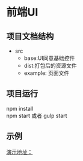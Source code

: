 # 前端UI

## 项目文档结构

- src
   - base:UI同意基础控件
   - dist:打包后的资源文件
   - example: 页面文件

## 项目运行
npm install  
npm start 或者 gulp start

## 示例
[演示地址：](https://mannyliu99.github.io/webUI/)